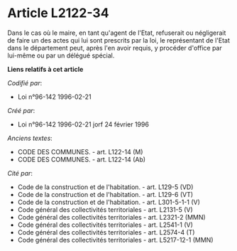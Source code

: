 # Article L2122-34

Dans le cas où le maire, en tant qu'agent de l'Etat, refuserait ou négligerait de faire un des actes qui lui sont prescrits
par la loi, le représentant de l'Etat dans le département peut, après l'en avoir requis, y procéder d'office par lui-même ou
par un délégué spécial.

**Liens relatifs à cet article**

_Codifié par_:

  - Loi n°96-142 1996-02-21

_Créé par_:

  - Loi n°96-142 1996-02-21 jorf 24 février 1996

_Anciens textes_:

  - CODE DES COMMUNES. - art. L122-14 (M)
  - CODE DES COMMUNES. - art. L122-14 (Ab)

_Cité par_:

  - Code de la construction et de l'habitation. - art. L129-5 (VD)
  - Code de la construction et de l'habitation. - art. L129-6 (VT)
  - Code de la construction et de l'habitation. - art. L301-5-1-1 (V)
  - Code général des collectivités territoriales - art. L2131-5 (V)
  - Code général des collectivités territoriales - art. L2321-2 (MMN)
  - Code général des collectivités territoriales - art. L2541-1 (V)
  - Code général des collectivités territoriales - art. L2574-4 (T)
  - Code général des collectivités territoriales - art. L5217-12-1 (MMN)
